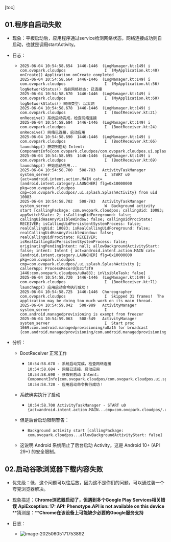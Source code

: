 [toc]

## 01.程序自启动失败

- 现象：平板启动后，应用程序通过service检测网络状态，网络连接成功则自启动，也就是调用startActivity。

- 日志：

  - ```
    2025-06-04 10:54:58.654  1446-1446  (LogManager.kt:149) i   com.ovopark.cloudpos                 I  (MyApplication.kt:40) onCreate() Application onCreate completed
    2025-06-04 10:54:58.664  1446-1446  (LogManager.kt:149) i   com.ovopark.cloudpos                 I  (MyApplication.kt:56) logNetworkStatus() 当前网络状态: 已连接
    2025-06-04 10:54:58.670  1446-1446  (LogManager.kt:149) i   com.ovopark.cloudpos                 I  (MyApplication.kt:60) logNetworkStatus() 网络类型: 以太网
    2025-06-04 10:54:58.678  1446-1446  (LogManager.kt:149) i   com.ovopark.cloudpos                 I  (BootReceiver.kt:21) onReceive() 系统启动完成，检查网络连接
    2025-06-04 10:54:58.684  1446-1446  (LogManager.kt:149) i   com.ovopark.cloudpos                 I  (BootReceiver.kt:24) onReceive() 网络已连接，启动应用
    2025-06-04 10:54:58.690  1446-1446  (LogManager.kt:149) i   com.ovopark.cloudpos                 I  (BootReceiver.kt:66) launchApp() 获取到启动 Intent: ComponentInfo{com.ovopark.cloudpos/com.ovopark.cloudpos.ui.splash.SplashActivity}
    2025-06-04 10:54:58.695  1446-1446  (LogManager.kt:149) i   com.ovopark.cloudpos                 I  (BootReceiver.kt:69) launchApp() 开始启动应用...
    2025-06-04 10:54:58.700   508-783   ActivityTaskManager     system_server                        I  START u0 {act=android.intent.action.MAIN cat=[android.intent.category.LAUNCHER] flg=0x10000000 pkg=com.ovopark.cloudpos cmp=com.ovopark.cloudpos/.ui.splash.SplashActivity} from uid 10083
    2025-06-04 10:54:58.702   508-783   ActivityTaskManager     system_server                        W  Background activity start [callingPackage: com.ovopark.cloudpos; callingUid: 10083; appSwitchState: 2; isCallingUidForeground: false; callingUidHasAnyVisibleWindow: false; callingUidProcState: RECEIVER; isCallingUidPersistentSystemProcess: false; realCallingUid: 10083; isRealCallingUidForeground: false; realCallingUidHasAnyVisibleWindow: false; realCallingUidProcState: RECEIVER; isRealCallingUidPersistentSystemProcess: false; originatingPendingIntent: null; allowBackgroundActivityStart: false; intent: Intent { act=android.intent.action.MAIN cat=[android.intent.category.LAUNCHER] flg=0x10000000 pkg=com.ovopark.cloudpos cmp=com.ovopark.cloudpos/.ui.splash.SplashActivity }; callerApp: ProcessRecord{b31f3f9 1446:com.ovopark.cloudpos/u0a83}; inVisibleTask: false]
    2025-06-04 10:54:58.720  1446-1446  (LogManager.kt:149) i   com.ovopark.cloudpos                 I  (BootReceiver.kt:71) launchApp() 应用启动命令执行成功！
    2025-06-04 10:54:58.725  1446-1446  Choreographer           com.ovopark.cloudpos                 I  Skipped 31 frames!  The application may be doing too much work on its main thread.
    2025-06-04 10:54:59.042   508-989   ActivityManager         system_server                        I  com.android.managedprovisioning is exempt from freezer
    2025-06-04 10:54:59.063   508-549   ActivityManager         system_server                        I  Start proc 1669:com.android.managedprovisioning/u0a15 for broadcast {com.android.managedprovisioning/com.android.managedprovisioning.BootReminder}
    
    ```

- 分析：

  - BootReceiver 正常工作

    - ```
      10:54:58.678 - 系统启动完成，检查网络连接
      10:54:58.684 - 网络已连接，启动应用  
      10:54:58.690 - 获取到启动 Intent: ComponentInfo{com.ovopark.cloudpos/com.ovopark.cloudpos.ui.splash.SplashActivity}
      10:54:58.720 - 应用启动命令执行成功！
      ```

  - 系统确实执行了启动

    - ```
      10:54:58.700 ActivityTaskManager - START u0 {act=android.intent.action.MAIN...cmp=com.ovopark.cloudpos/.ui.splash.SplashActivity}
      ```

  - 但是后台启动限制警告：

    - ```
      Background activity start [callingPackage: com.ovopark.cloudpos...allowBackgroundActivityStart: false]
      ```

  - 这说明 Android 系统阻止了后台启动 Activity。这是 Android 10+ (API 29+) 的安全限制。

## 02.**启动谷歌浏览器下载内容失败**

- 优先级：低，这个问题可以往后放，因为这不是你们的问题，可以通过装一个夸克浏览器解决。
- 现象描述：C**hrome浏览器启动了，但遇到多个Google Play Services相关错误** **ApiException: 17: API: Phenotype.API is not available on this device** **猜测是：****Chrome在该设备上可能缺少必要的Google服务支持**

- 日志：
  - ![image-20250605171753892](../../_pic_/image-20250605171753892.png)